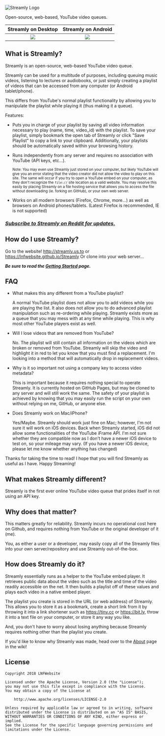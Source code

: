 ![Streamly Logo](https://raw.githubusercontent.com/LNFWebsite/Streamly/master/res/img/logo/logo_streamly_color/logo_streamly_color_low_res.png)

Open-source, web-based, YouTube video queues.

Streamly on Desktop        | Streamly on Android
:-------------------------:|:-------------------------:
![](https://raw.githubusercontent.com/LNFWebsite/Streamly/master/examples/07242018/streamly.jpg)  |  ![](https://raw.githubusercontent.com/LNFWebsite/Streamly/master/examples/07242018/streamlymobile.jpg)

## What is Streamly?

Streamly is an open-source, web-based YouTube video queue.

Streamly can be used for a multitude of purposes, including queuing music videos, listening to lectures or audiobooks, or just simply creating a playlist of videos that can be accessed from any computer (or Android tablet/phone).

This differs from YouTube's normal playlist functionality by allowing you to manipulate the playlist while playing it (thus making it a queue).

Features:

- Puts you in charge of your playlist by saving all video information necessary to play (name, time, video_id) with the playlist. To save your playlist, simply bookmark the open tab of Streamly or click "Save Playlist" to copy a link to your clipboard. Additionally, your playlists should be automatically saved within your browsing history.

- Runs independently from any server and requires no association with YouTube (API keys, etc...).
  
  <sub>Note: You may even use Streamly just stored on your computer, but likely YouTube will give you an error stating that the video creator did not allow the video to play on this site. The same will occur if you try to open a YouTube embed on your computer, as they don't recognize the `file://` site location as a valid website. You may resolve this easily by placing Streamly on a file hosting service that allows you to access the file without downloading (ie. forking on GitHub), or your own web server.<sub>

- Works on all modern browsers (Firefox, Chrome, more...) as well as browsers on Android phones/tablets. (Latest Firefox is recommended, IE is not supported)

### *[Subscribe to Streamly on Reddit for updates.](https://www.reddit.com/r/StreamlyReddit/)*

## How do I use Streamly?

Go to the website! <http://streamly.us.to> or <https://lnfwebsite.github.io/Streamly>
Or clone into your web server...

***Be sure to read the [Getting Started](https://github.com/LNFWebsite/Streamly/wiki/Getting-Started) page.***

## FAQ

- What makes this any different from a YouTube playlist?

  A normal YouTube playlist does not allow you to add videos while you are playing the list. It also does not allow you to do advanced playlist manipulation such as re-ordering while playing. Streamly exists more as a queue that you may mess with at any time while playing. This is why most other YouTube players exist as well.

- Will I lose videos that are removed from YouTube?

  No. The playlist will still contain all information on the videos which are broken or removed from YouTube. Streamly will skip the video and highlight it in red to let you know that you must find a replacement. I'm looking into a method that will automatically drop in replacement videos.

- Why is it so important not using a company key to access video metadata?

  This is important because it requires nothing special to operate Streamly. It is currently hosted on GitHub Pages, but may be cloned to any server and will still work the same. The safety of your playlist is achieved by knowing that you may easily run the script on your own without relying on me, GitHub, or anyone else.
  
- Does Streamly work on Mac/iPhone?

  Yes/Maybe. Streamly should work just fine on Mac; however, I'm not sure it will work on iOS devices. Back when Streamly started, iOS did not allow some functionalities of the YouTube iFrame API. I'm not sure whether they are compatible now as I don't have a newer iOS device to test on, so your mileage may vary. (If you have a newer iOS device, please let me know whether anything has changed)

Thanks for taking the time to read! I hope that you will find Streamly as useful as I have. Happy Streaming!

## What makes Streamly different?

Streamly is the first ever online YouTube video queue that prides itself in not using an API key.

## Why does that matter?

This matters greatly for reliability. Streamly incurs no operational cost here on Github, and requires nothing from YouTube or the original developer of it (me).

You, as either a user or a developer, may easily copy all of the Streamly files into your own server/repository and use Streamly out-of-the-box.

## How does Streamly do it?

Streamly essentially runs as a helper to the YouTube embed player. It retrieves public data about the video such as the title and time of the video readily accessible on the net. It then builds a playlist off of these values and plays each video in a native embed player.

The playlist you create is stored in the URL (or web address) of Streamly. This allows you to store it as a bookmark, create a short link from it by throwing it into a link shortener such as <https://tiny.cc> or <https://bit.ly>, throw it into a text file on your computer, or store it any way you like.

And, you don't have to worry about losing anything because Streamly requires nothing other than the playlist you create.

If you'd like to know why Streamly was made, head over to the [About](https://github.com/LNFWebsite/Streamly/wiki/About) page in the wiki!

## License

```
Copyright 2018 LNFWebsite

Licensed under the Apache License, Version 2.0 (the "License");
you may not use this file except in compliance with the License.
You may obtain a copy of the License at

    http://www.apache.org/licenses/LICENSE-2.0

Unless required by applicable law or agreed to in writing, software
distributed under the License is distributed on an "AS IS" BASIS,
WITHOUT WARRANTIES OR CONDITIONS OF ANY KIND, either express or implied.
See the License for the specific language governing permissions and
limitations under the License.
```
